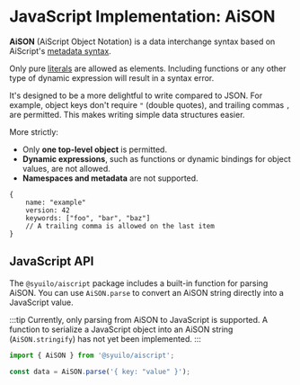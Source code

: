 # JavaScript Implementation: AiSON

**AiSON** (AiScript Object Notation) is a data interchange syntax based on AiScript's [metadata syntax](../syntax.md#metadata-syntax).

Only pure [literals](../literals.md) are allowed as elements. Including functions or any other type of dynamic expression will result in a syntax error.

It's designed to be a more delightful to write compared to JSON. For example, object keys don't require `"` (double quotes), and trailing commas `,` are permitted. This makes writing simple data structures easier.

More strictly:

  * Only **one top-level object** is permitted.
  * **Dynamic expressions**, such as functions or dynamic bindings for object values, are not allowed.
  * **Namespaces and metadata** are not supported.

```aiscript
{
    name: "example"
    version: 42
    keywords: ["foo", "bar", "baz"]
    // A trailing comma is allowed on the last item
}
```

## JavaScript API

The `@syuilo/aiscript` package includes a built-in function for parsing AiSON. You can use `AiSON.parse` to convert an AiSON string directly into a JavaScript value.

:::tip
Currently, only parsing from AiSON to JavaScript is supported. A function to serialize a JavaScript object into an AiSON string (`AiSON.stringify`) has not yet been implemented.
:::

```ts
import { AiSON } from '@syuilo/aiscript';

const data = AiSON.parse('{ key: "value" }');
```
